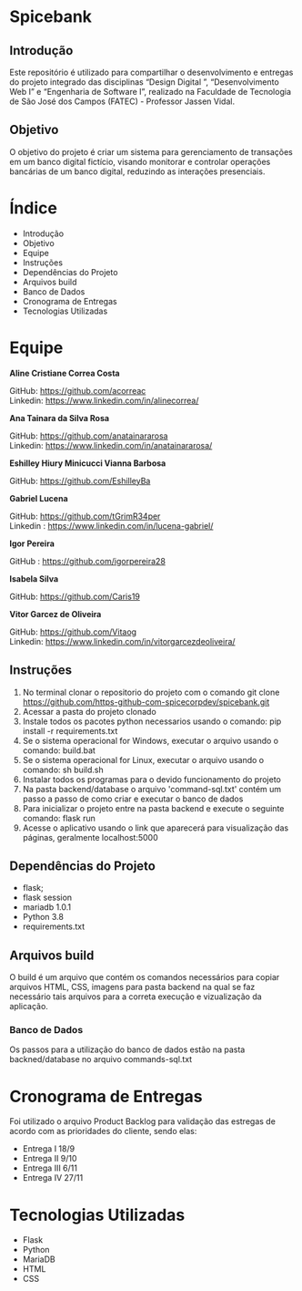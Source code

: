 # Spicebank
## Introdução
Este repositório é utilizado para compartilhar o desenvolvimento e entregas do projeto integrado das disciplinas “Design Digital ”, “Desenvolvimento Web I” e “Engenharia de Software I”, realizado na Faculdade de Tecnologia de São José dos Campos (FATEC) - Professor Jassen Vidal. 

## Objetivo

O objetivo do projeto é criar um sistema para gerenciamento de transações em um banco digital fictício, visando monitorar e controlar operações bancárias de um banco digital, reduzindo as interações presenciais.

# Índice
- Introdução
- Objetivo
- Equipe
- Instruções
- Dependências do Projeto
- Arquivos build
- Banco de Dados
- Cronograma de Entregas
- Tecnologias Utilizadas

# Equipe

**Aline Cristiane Correa Costa**  

GitHub: https://github.com/acorreac                            
Linkedin: https://www.linkedin.com/in/alinecorrea/

**Ana Tainara da Silva Rosa**  

GitHub: https://github.com/anatainararosa           
Linkedin: https://www.linkedin.com/in/anatainararosa/

**Eshilley Hiury Minicucci Vianna Barbosa**  

GitHub: https://github.com/EshilleyBa

**Gabriel Lucena**

GitHub: https://github.com/tGrimR34per                         
Linkedin : https://www.linkedin.com/in/lucena-gabriel/

**Igor Pereira**  

GitHub : https://github.com/igorpereira28

**Isabela Silva** 

GitHub: https://github.com/Caris19

**Vitor Garcez de Oliveira** 

GitHub: https://github.com/Vitaog                             
Linkedin: https://www.linkedin.com/in/vitorgarcezdeoliveira/


## Instruções
1. No terminal clonar o repositorio do projeto com o comando git clone https://github.com/https-github-com-spicecorpdev/spicebank.git
2. Acessar a pasta do projeto clonado
3. Instale todos os pacotes python necessarios usando o comando: pip install -r requirements.txt
4. Se o sistema operacional for Windows, executar o arquivo usando o comando: build.bat
5. Se o sistema operacional for Linux, executar o arquivo usando o comando: sh build.sh
6. Instalar todos os programas para o devido funcionamento do projeto
7. Na pasta backend/database o arquivo 'command-sql.txt' contém um passo a passo de como criar e executar o banco de dados
8. Para inicializar o projeto entre na pasta backend e execute o seguinte comando: flask run
9. Acesse o aplicativo usando o link que aparecerá para visualização das páginas, geralmente localhost:5000

## Dependências do Projeto
- flask;
- flask session
- mariadb 1.0.1
- Python 3.8
- requirements.txt


## Arquivos build
O build é um arquivo que contém os comandos necessários para copiar arquivos HTML, CSS, imagens para pasta backend na qual se faz necessário tais arquivos para a correta execução e vizualização da aplicação.


### Banco de Dados
Os passos para a utilização do banco de dados estão na pasta backned/database no arquivo commands-sql.txt


# Cronograma de Entregas 
Foi utilizado o arquivo Product Backlog para validação das estregas de acordo com as prioridades do cliente, sendo elas: 
- Entrega I 18/9
- Entrega II 9/10
- Entrega III 6/11
- Entrega IV 27/11

# Tecnologias Utilizadas
 - Flask
 - Python
 - MariaDB
 - HTML
 - CSS


